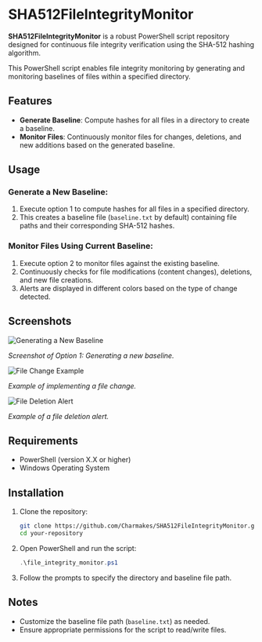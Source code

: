 # SHA512FileIntegrityMonitor

**SHA512FileIntegrityMonitor** is a robust PowerShell script repository designed for continuous file integrity verification using the SHA-512 hashing algorithm.

This PowerShell script enables file integrity monitoring by generating and monitoring baselines of files within a specified directory.

## Features

- **Generate Baseline**: Compute hashes for all files in a directory to create a baseline.
- **Monitor Files**: Continuously monitor files for changes, deletions, and new additions based on the generated baseline.

## Usage

### Generate a New Baseline:

1. Execute option 1 to compute hashes for all files in a specified directory.
2. This creates a baseline file (`baseline.txt` by default) containing file paths and their corresponding SHA-512 hashes.

### Monitor Files Using Current Baseline:

1. Execute option 2 to monitor files against the existing baseline.
2. Continuously checks for file modifications (content changes), deletions, and new file creations.
3. Alerts are displayed in different colors based on the type of change detected.

## Screenshots

![Generating a New Baseline](https://media.discordapp.net/attachments/1110683056349651047/1253440831302406234/3.JPG?ex=6675dd3d&is=66748bbd&hm=e9c49b80dc31050d4f23661b44524904120e753ead5eecb982a311b10f7151dd&=&format=webp&width=1440&height=387)

_Screenshot of Option 1: Generating a new baseline._

![File Change Example](https://media.discordapp.net/attachments/1110683056349651047/1253440830815867020/1.JPG?ex=6675dd3d&is=66748bbd&hm=cc9cb65b7605661d15cf0e1ad4d0aa9ca705f95334e42a4fef63393d35a64aa7&=&format=webp&width=1440&height=421)

_Example of implementing a file change._

![File Deletion Alert](https://media.discordapp.net/attachments/1110683056349651047/1253440831084564621/2.JPG?ex=6675dd3d&is=66748bbd&hm=25816fad636b24f0f8cb10bf9f497022cfdb3e21b5d109606c5682d97ef56be4&=&format=webp&width=1440&height=443)

_Example of a file deletion alert._

## Requirements

- PowerShell (version X.X or higher)
- Windows Operating System

## Installation

1. Clone the repository:
   ```bash
   git clone https://github.com/Charmakes/SHA512FileIntegrityMonitor.git
   cd your-repository
   ```

2. Open PowerShell and run the script:
   ```powershell
   .\file_integrity_monitor.ps1
   ```

3. Follow the prompts to specify the directory and baseline file path.

## Notes

- Customize the baseline file path (`baseline.txt`) as needed.
- Ensure appropriate permissions for the script to read/write files.
